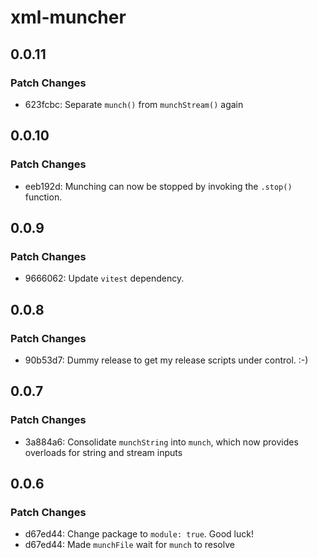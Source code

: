# xml-muncher

## 0.0.11

### Patch Changes

- 623fcbc: Separate `munch()` from `munchStream()` again

## 0.0.10

### Patch Changes

- eeb192d: Munching can now be stopped by invoking the `.stop()` function.

## 0.0.9

### Patch Changes

- 9666062: Update `vitest` dependency.

## 0.0.8

### Patch Changes

- 90b53d7: Dummy release to get my release scripts under control. :-)

## 0.0.7

### Patch Changes

- 3a884a6: Consolidate `munchString` into `munch`, which now provides overloads for string and stream inputs

## 0.0.6

### Patch Changes

- d67ed44: Change package to `module: true`. Good luck!
- d67ed44: Made `munchFile` wait for `munch` to resolve
